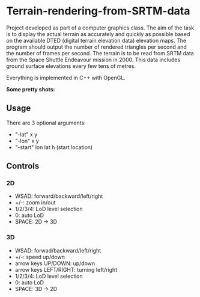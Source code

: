 # Terrain-rendering-from-SRTM-data
Project developed as part of a computer graphics class.
The aim of the task is to display the actual terrain as accurately and quickly as possible based on the available DTED (digital terrain elevation data) elevation maps. The program should output the number of rendered triangles per second and the number of frames per second.
The terrain is to be read from SRTM data from the Space Shuttle Endeavour mission in 2000. This data includes ground surface elevations every few tens of metres.

Everything is implemented in C++ with OpenGL.

**Some pretty shots:**


## Usage
There are 3 optional arguments:
* "-lat" x y
* "-lon" x y
* "-start" lon lat h (start location)

## Controls
### 2D
* WSAD: forward/backward/left/right
* +/-: zoom in/out
* 1/2/3/4: LoD level selection
* 0: auto LoD
* SPACE: 2D -> 3D

### 3D
* WSAD: forwad/backward/left/right
* +/-: speed up/down
* arrow keys UP/DOWN: up/down
* arrow keys LEFT/RIGHT: turning left/right
* 1/2/3/4: LoD level selection
* 0: auto LoD
* SPACE: 3D -> 2D